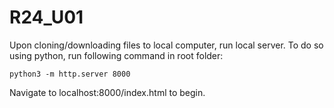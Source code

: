 # R24_U01

Upon cloning/downloading files to local computer, run local server. To do so using python, run following command in root folder:

`python3 -m http.server 8000`

Navigate to localhost:8000/index.html to begin.

